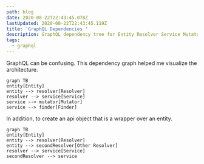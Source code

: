 ```yaml
---
path: blog
date: 2020-08-22T22:43:45.078Z
lastUpdated: 2020-08-22T22:43:45.119Z
title: 'GraphQL Dependencies '
description: GraphQL dependency tree for Entity Resolver Service Mutator Finder
tags:
  - graphql
---
```

GraphQL can be confusing. This dependency graph helped me visualize the architecture.

```mermaid
graph TB
entity[Entity]
entity --> resolver[Resolver]
resolver --> service[Service]
service --> mutator[Mutator]
service --> finder[Finder]
```

In addition, to create an api object that is a wrapper over an entity.

```mermaid
graph TB
entity[Entity]
entity --> resolver[Resolver]
entity --> secondResolver[Other Resolver]
resolver --> service[Service]
secondResolver --> service
```